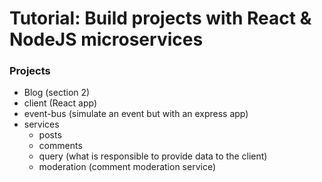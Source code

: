 # Tutorial: Build projects with React & NodeJS microservices

### Projects
-  Blog (section 2)
  - client (React app)
  - event-bus (simulate an event but with an express app)
  - services
    - posts
    - comments
    - query (what is responsible to provide data to the client)
    - moderation (comment moderation service)
  